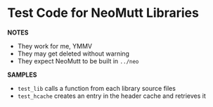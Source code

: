 # Test Code for NeoMutt Libraries

**NOTES**

- They work for me, YMMV
- They may get deleted without warning
- They expect NeoMutt to be built in `../neo`

**SAMPLES**

- `test_lib` calls a function from each library source files
- `test_hcache` creates an entry in the header cache and retrieves it


